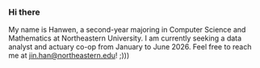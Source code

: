 ### Hi there

My name is Hanwen, a second-year majoring in Computer Science and Mathematics at Northeastern University. I am currently seeking a data analyst and actuary co-op from January to June 2026. Feel free to reach me at jin.han@northeastern.edu! ;)))

<!--
**k0kola/k0kola** is a ✨ _special_ ✨ repository because its `README.md` (this file) appears on your GitHub profile.

Here are some ideas to get you started:

- 🔭 I’m currently working on ...
- 🌱 I’m currently learning ...
- 👯 I’m looking to collaborate on ...
- 🤔 I’m looking for help with ...
- 💬 Ask me about ...
- 📫 How to reach me: ...
- 😄 Pronouns: ...
- ⚡ Fun fact: ...
-->

